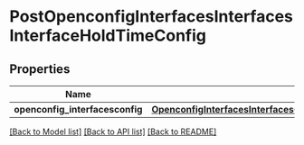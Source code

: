 # PostOpenconfigInterfacesInterfacesInterfaceHoldTimeConfig

## Properties
Name | Type | Description | Notes
------------ | ------------- | ------------- | -------------
**openconfig_interfacesconfig** | [**OpenconfigInterfacesInterfacesOpenconfiginterfacesinterfacesHoldtimeConfig**](OpenconfigInterfacesInterfacesOpenconfiginterfacesinterfacesHoldtimeConfig.md) |  | [optional] 

[[Back to Model list]](../README.md#documentation-for-models) [[Back to API list]](../README.md#documentation-for-api-endpoints) [[Back to README]](../README.md)


